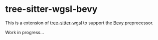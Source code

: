tree-sitter-wgsl-bevy
=====================

This is a extension of [tree-sitter-wgsl](https://github.com/szebniok/tree-sitter-wgsl) to support
the [Bevy](https://bevyengine.org/) preprocessor.

Work in progress...
